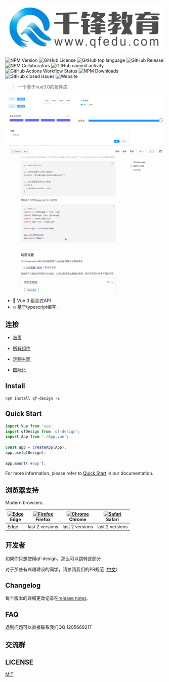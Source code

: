 <p align="center">
  <img src="./docs/public/logo1.png">
</p>

![NPM Version](https://img.shields.io/npm/v/qf-design-test)
![GitHub License](https://img.shields.io/github/license/qf-design-test/qf-design-test)
![GitHub top language](https://img.shields.io/github/languages/top/qf-design-test/qf-design-test)
![GitHub Release](https://img.shields.io/github/v/release/qf-design-test/qf-design-test)
![NPM Collaborators](https://img.shields.io/npm/collaborators/qf-design-test)
![GitHub commit activity](https://img.shields.io/github/commit-activity/m/qf-design-test/qf-design-test)
![GitHub Actions Workflow Status](https://img.shields.io/github/actions/workflow/status/qf-design-test/qf-design-test/publish-docs-deploy.yml)
![NPM Downloads](https://img.shields.io/npm/dw/qf-design-test)
![GitHub closed issues](https://img.shields.io/github/issues-closed-raw/qf-design-test/qf-design-test)
![Website](https://img.shields.io/website?url=https%3A%2F%2Fqf-design-test.github.io%2Fqf-design-test%2F)


> 一个基于vue3.0的组件库

![组件集合](./docs/public/components.png)
![示例](./docs/public/readme.gif)

- 💪 Vue 3 组合式API
- 🔥 基于typescript编写
ı
## 连接

- [首页](https://qf-design-test.github.io/qf-design-test/)
- [所有组件](https://qf-design-test.github.io/qf-design-test/component/button/)

- [定制主题]()
- [国际化](暂无)

## Install

```shell
npm install qf-design -S
```

## Quick Start

```javascript
import Vue from 'vue';
import qfDesign from 'qf-design';
import App from './App.vue';

const app = createApp(App);
app.use(qfDesign);

app.mount('#app');
```

For more information, please refer to [Quick Start](http://element.eleme.io/#/en-US/component/quickstart) in our documentation.

## 浏览器支持

Modern browsers.

| [<img src="https://raw.githubusercontent.com/alrra/browser-logos/master/src/edge/edge_48x48.png" alt="Edge" width="24px" height="24px" />](http://godban.github.io/browsers-support-badges/)<br>Edge | [<img src="https://raw.githubusercontent.com/alrra/browser-logos/master/src/firefox/firefox_48x48.png" alt="Firefox" width="24px" height="24px" />](http://godban.github.io/browsers-support-badges/)<br>Firefox | [<img src="https://raw.githubusercontent.com/alrra/browser-logos/master/src/chrome/chrome_48x48.png" alt="Chrome" width="24px" height="24px" />](http://godban.github.io/browsers-support-badges/)<br>Chrome | [<img src="https://raw.githubusercontent.com/alrra/browser-logos/master/src/safari/safari_48x48.png" alt="Safari" width="24px" height="24px" />](http://godban.github.io/browsers-support-badges/)<br>Safari | 
| --- | --- | --- | --- |
| Edge | last 2 versions | last 2 versions | last 2 versions   |                                                                                                                                                                                         | last 2 versions |


## 开发者

如果你只想使用qf-design，那么可以跳转这部分

对于那些有兴趣建设的同学，请参阅我们的PR规范
([中文](https://github.com/ElemeFE/element/blob/master/.github/CONTRIBUTING.zh-CN.md)）

## Changelog

每个版本的详细更改记录在[release notes](https://github.com/qf-design-test/qf-design-test/releases).

## FAQ

遇到问题可以直接联系我们QQ 1205669217

## 交流群

<!-- 使用微信扫描二维码

<img alt="Join Discusion Group" src="./assets/code.jpg" width="300"> -->

## LICENSE

[MIT](LICENSE)
